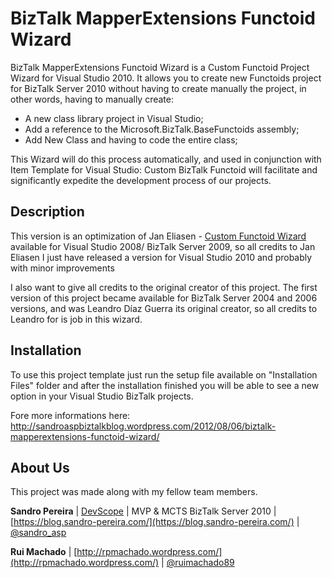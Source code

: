 # BizTalk MapperExtensions Functoid Wizard
BizTalk MapperExtensions Functoid Wizard is a Custom Functoid Project Wizard for Visual Studio 2010. It allows you to create new Functoids project for BizTalk Server 2010 without having to create manually the project, in other words, having to manually create:
* A new class library project in Visual Studio;
* Add a reference to the Microsoft.BizTalk.BaseFunctoids assembly;
* Add New Class and having to code the entire class;

This Wizard will do this process automatically, and used in conjunction with Item Template for Visual Studio: Custom BizTalk Functoid will facilitate and significantly expedite the development process of our projects.

## Description
This version is an optimization of Jan Eliasen - [Custom Functoid Wizard](http://blog.eliasen.dk/2010/10/20/CustomFunctoidWizard.aspx) available for Visual Studio 2008/ BizTalk Server 2009, so all credits to Jan Eliasen I just have released a version for Visual Studio 2010 and probably with minor improvements

I also want to give all credits to the original creator of this project. The first version of this project became available for BizTalk Server 2004 and 2006 versions, and was Leandro Díaz Guerra its original creator, so all credits to Leandro for is job in this wizard.

## Installation

To use this project template just run the setup file available on "Installation Files" folder and after the installation finished you will be able to see a new option in your Visual Studio BizTalk projects.

Fore more informations here: http://sandroaspbiztalkblog.wordpress.com/2012/08/06/biztalk-mapperextensions-functoid-wizard/

## About Us
This project was made along with my fellow team members.

**Sandro Pereira** | [DevScope](http://www.devscope.net/) | MVP & MCTS BizTalk Server 2010 | [https://blog.sandro-pereira.com/](https://blog.sandro-pereira.com/) | [@sandro_asp](https://twitter.com/sandro_asp)

**Rui Machado** | [http://rpmachado.wordpress.com/](http://rpmachado.wordpress.com/) | [@ruimachado89](https://twitter.com/ruimachado89)
